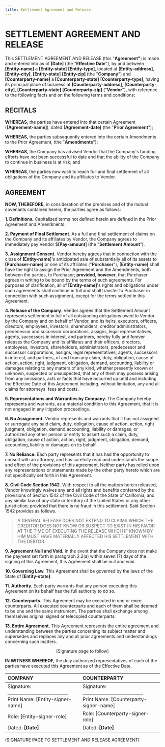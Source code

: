 ```yaml
---
title: Settlement Agreement and Release
---
```


# SETTLEMENT AGREEMENT AND RELEASE

This SETTLEMENT AGREEMENT AND RELEASE (this "**Agreement"**) is made and entered into as of **[Date]** (the "**Effective Date**"), by and between **[Entity-name]** a **[Entity-state]** **[Entity-type]**, located at **[Entity-address]**, **[Entity-city]**, **[Entity-state]** **[Entity-zip]** (the "**Company**") and **[Counterparty-name]** a **[Counterparty-state]** **[Counterparty-type]**, having its principal place of business at **[Counterparty-address]**, **[Counterparty-city]**, **[Counterparty-state]** **[Counterparty-zip]** ("**Vendor**"), with reference to the following facts and on the following terms and conditions:

## RECITALS

**WHEREAS,** the parties have entered into that certain Agreement (**[Agreement-name]**), dated **[Agreement-date]** (the "**Prior Agreement**");

**WHEREAS,** the parties subsequently entered into the certain Amendments to the Prior Agreement, (the "**Amendments**");

**WHEREAS,** the Company has advised Vendor that the Company's funding efforts have not been successful to date and that the ability of the Company to continue in business is at risk; and

**WHEREAS**, the parties now wish to reach full and final settlement of all obligations of the Company and its affiliates to Vendor.

## AGREEMENT

**NOW, THEREFORE,** in consideration of the premises and of the mutual covenants contained herein, the parties agree as follows:

**1. Definitions.** Capitalized terms not defined herein are defined in the Prior Agreement and Amendments.

**2. Payment of Final Settlement**. As a full and final settlement of claims on the Company and its affiliates by Vendor, the Company agrees to immediately pay Vendor $**[Pay-amount]** (the "**Settlement Amount**").

**3. Assignment Consent.** Vendor hereby agrees that in connection with the close of **[Entity-name]**'s anticipated sale of substantially all of its assets to **[Purchaser-name]** or one of its affiliates ("**Purchaser**"), **[Entity-name]** shall have the right to assign the Prior Agreement and the Amendments, both between the parties, to Purchaser; **provided**, **however**, that Purchaser agrees in writing to be bound by the terms of such agreements. For purposes of clarification, all of **[Entity-name]**'s rights and obligations under such agreements shall continue in full and shall transfer to Purchaser in connection with such assignment, except for the terms settled in this Agreement.

**4. Release of the Company**. Vendor agrees that the Settlement Amount represents settlement in full of all outstanding obligations owed to Vendor by the Company and on behalf of Vendor, and its heirs, executors, officers, directors, employees, investors, shareholders, creditor administrators, predecessor and successor corporations, assigns, legal representatives, agents, successors in interest, and partners, hereby fully and forever releases the Company and its affiliates and their officers, directors, employees, investors, shareholders, administrators, predecessor and successor corporations, assigns, legal representatives, agents, successors in interest, and partners, of and from any claim, duty, obligation, cause of action, action, right, judgment, obligation, demand, accounting, liability or damages relating to any matters of any kind, whether presently known or unknown, suspected or unsuspected, that any of them may possess arising from any omissions, acts or facts that have occurred up until and including the Effective Date of this Agreement including, without limitation, any and all claims for attorneys' fees and costs.

**5. Representations and Warranties by Company.** The Company hereby represents and warrants, as a material condition to this Agreement, that it is not engaged in any litigation proceedings.

**6. No Assignment.** Vendor represents and warrants that it has not assigned or surrogate any said claim, duty, obligation, cause of action, action, right judgment, obligation, demand accounting, liability or damages, or authorized any other person or entity to assert such a claim, duty, obligation, cause of action, action, right, judgment, obligation, demand, accounting, liability or damages on its behalf.

**7. No Reliance.** Each party represents that it has had the opportunity to consult with an attorney, and has carefully read and understands the scope and effect of the provisions of this agreement. Neither party has relied upon any representations or statements made by the other party hereto which are not specifically set forth in this Agreement.

**8. Civil Code Section 1542.** With respect to all the matters herein released, Vendor knowingly waives any and all rights and benefits conferred by the provisions of Section 1542 of the Civil Code of the State of California, and any similar law of any state or territory of the United States or any other jurisdiction; provided that there is no fraud in this settlement. Said Section 1542 provides as follows.

> A GENERAL RELEASE DOES NOT EXTEND TO CLAIMS WHICH THE CREDITOR DOES NOT KNOW OR SUSPECT TO EXIST IN HIS FAVOR AT THE TIME OF EXECUTING THE RELEASE WHICH IF KNOWN BY HIM MUST HAVE MATERIALLY AFFECTED HIS SETTLEMENT WITH THE DEBTOR.

**9. Agreement Null and Void.** In the event that the Company does not make the payment set forth in paragraph 2.2(a) within seven (7) days of the signing of this Agreement, this Agreement shall be null and void.

**10. Governing Law.** This Agreement shall be governed by the laws of the State of **[Entity-state]**.

**11. Authority.** Each party warrants that any person executing this Agreement on its behalf has the full authority to do so.

**12. Counterparts.** This Agreement may be executed in one or more counterparts. All executed counterparts and each of them shall be deemed to be one and the same instrument. The parties shall exchange among themselves original signed or telecopied counterparts.

**13. Entire Agreement.** This Agreement represents the entire agreement and understanding between the parties concerning its subject matter and supersedes and replaces any and all prior agreements and understandings concerning such matters.

<p align="center">[Signature page to follow]</p>

**IN WITNESS WHEREOF,** the duly authorized representatives of each of the parties have executed this Agreement as of the Effective Date.

| **COMPANY**                           | **COUNTERPARTY**                       |
| :------------------------------------ | :------------------------------------- |
| Signature: `________________________` | Signature: `________________________`  |
| Print Name: [Entity-signer-name]      | Print Name: [Counterparty-signer-name] |
| Role: [Entity-signer-role]            | Role: [Counterparty-signer-role]       |
| Dated: **[Date]**                     | Dated: **[Date]**                      |

(SIGNATURE PAGE TO SETTLEMENT AND RELEASE AGREEMENT)
